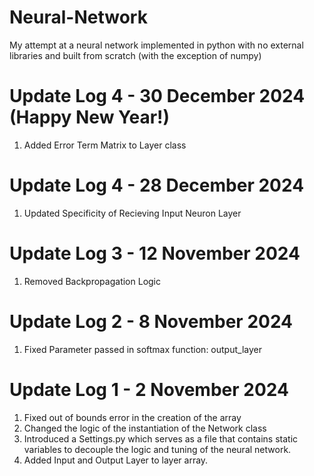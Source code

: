 # Neural-Network
My attempt at a neural network implemented in python with no external libraries and built from scratch (with the exception of numpy)


# Update Log 4 - 30 December 2024 (Happy New Year!)
1. Added Error Term Matrix to Layer class

# Update Log 4 - 28 December 2024
1. Updated Specificity of Recieving Input Neuron Layer

# Update Log 3 - 12 November 2024
1. Removed Backpropagation Logic

# Update Log 2 - 8 November 2024
1. Fixed Parameter passed in softmax function: output_layer

# Update Log 1 - 2 November 2024
1. Fixed out of bounds error in the creation of the array
2. Changed the logic of the instantiation of the Network class
3. Introduced a Settings.py which serves as a file that contains static variables to decouple the logic and tuning of the neural network.
4. Added Input and Output Layer to layer array.